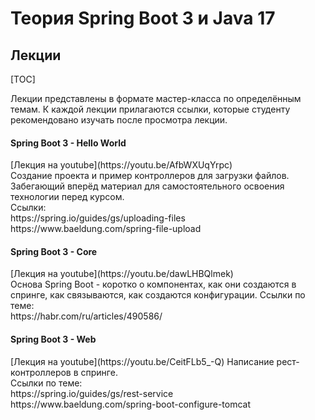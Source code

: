 # Теория Spring Boot 3 и Java 17

## Лекции

[TOC]

Лекции представлены в формате мастер-класса по определённым темам. К каждой лекции прилагаются ссылки, которые
студенту рекомендовано изучать после просмотра лекции.

<h4>Spring Boot 3 - Hello World</h4>
[Лекция на youtube](https://youtu.be/AfbWXUqYrpc) <br>
Создание проекта и пример контроллеров для загрузки файлов. Забегающий вперёд материал для самостоятельного
освоения технологии перед курсом. <br>
Ссылки: <br>
https://spring.io/guides/gs/uploading-files <br>
https://www.baeldung.com/spring-file-upload <br>

<h4>Spring Boot 3 - Core</h3>
[Лекция на youtube](https://youtu.be/dawLHBQlmek) <br>  
Основа Spring Boot - коротко о компонентах, как они создаются в спринге, как связываются, как создаются конфигурации.  
Ссылки по теме: <br>
https://habr.com/ru/articles/490586/ <br>    

<h4>Spring Boot 3 - Web</h4>
[Лекция на youtube](https://youtu.be/CeitFLb5_-Q)  
Написание рест-контроллеров в спринге. <br>
Ссылки по теме: <br>
https://spring.io/guides/gs/rest-service <br>
https://www.baeldung.com/spring-boot-configure-tomcat <br>

